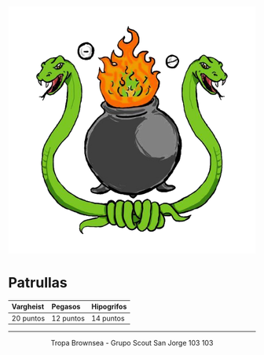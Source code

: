 ![300x300](./img/Alchimist-circle.png)

# Patrullas

| Vargheist    | Pegasos      | Hipogrifos   |
|:-------------|:-------------|:-------------|
| 20 puntos    | 12 puntos    | 14 puntos    |

* * *
<p style="text-align: center;">Tropa Brownsea - Grupo Scout San Jorge 103 103</p>
